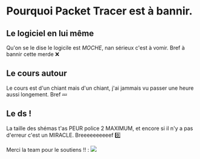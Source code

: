 # Pourquoi Packet Tracer est à bannir.
## Le logiciel en lui même

Qu'on se le dise le logicile est *MOCHE*, nan sérieux c'est à vomir. 
Bref à bannir cette merde ❌

## Le cours autour
Le cours est d'un chiant mais d'un chiant, j'ai jammais vu passer une heure aussi longement. 
Bref 💤

## Le ds !
La taille des shémas t'as PEUR police 2 MAXIMUM, et encore si il n'y a pas d'erreur c'est un MIRACLE. 
Breeeeeeeeeef 0️⃣

Merci la team pour le soutiens !! : ![](https://komarev.com/ghpvc/?username=BryanLaPf&label=PROFILE+VIEWS)
